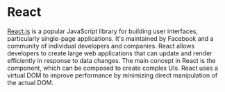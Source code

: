 # React



[React.js](https://react.dev/) is a popular JavaScript library for building user interfaces, particularly single-page applications. It's
maintained by Facebook and a community of individual developers and companies. React allows developers to create large
web applications that can update and render efficiently in response to data changes. The main concept in React is the
component, which can be composed to create complex UIs. React uses a virtual DOM to improve performance by minimizing
direct manipulation of the actual DOM.

